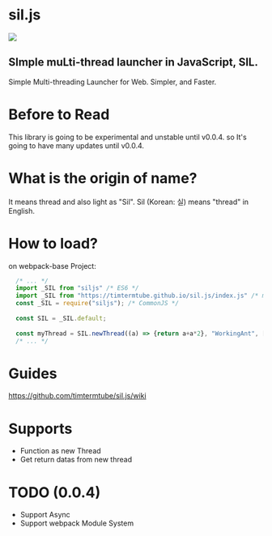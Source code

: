 # sil.js
<div style="text-align: left;"><a href="https://www.npmjs.com/package/siljs"><img src="https://img.shields.io/npm/v/siljs?style=flat-square"/></a></div>

<h2>SImple muLti-thread launcher in JavaScript, SIL.</h2>
Simple Multi-threading Launcher for Web. Simpler, and Faster.

# Before to Read
This library is going to be experimental and unstable until v0.0.4.
so It's going to have many updates until v0.0.4.

# What is the origin of name?
It means thread and also light as "Sil". 
Sil (Korean: 실) means "thread" in English.

# How to load?
on webpack-base Project:
```javascript
  /* ... */
  import _SIL from "siljs" /* ES6 */
  import _SIL from "https://timtermtube.github.io/sil.js/index.js" /* module tag in html */
  const _SIL = require("siljs"); /* CommonJS */ 
  
  const SIL = _SIL.default;
  
  const myThread = SIL.newThread((a) => {return a+a*2}, "WorkingAnt", [15], (x) => { /* When returned, It'll be worked */ console.log(x.data)});
  /* ... */ 
```

# Guides
https://github.com/timtermtube/sil.js/wiki

# Supports
* Function as new Thread
* Get return datas from new thread

# TODO (0.0.4) 
* Support Async
* Support webpack Module System

